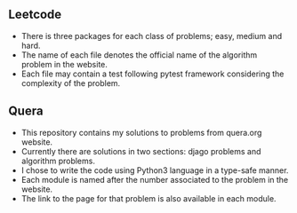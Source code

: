 Leetcode
----------
* There is three packages for each class of problems; easy, medium and hard.
* The name of each file denotes the official name of the algorithm problem
  in the website.
* Each file may contain a test following pytest framework considering the
  complexity of the problem.


Quera
---------------

* This repository contains my solutions to problems from quera.org website.
* Currently there are solutions in two sections: djago problems and algorithm
  problems.
* I chose to write the code using Python3 language in a type-safe manner.
* Each module is named after the number associated to the problem in the
  website.
* The link to the page for that problem is also available in each module.
